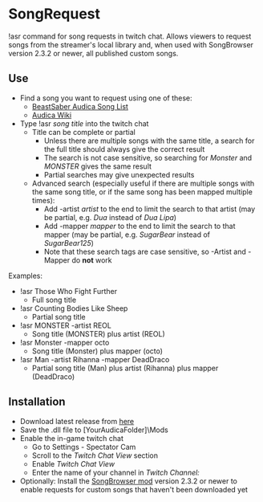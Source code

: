 # SongRequest
!asr command for song requests in twitch chat.
Allows viewers to request songs from the streamer's local library and, when used with SongBrowser version 2.3.2 or newer, all published custom songs.

## Use
* Find a song you want to request using one of these:
  * [BeastSaber Audica Song List](https://bsaber.com/category/audica/)
  * [Audica Wiki](http://www.audica.wiki/audicawiki/index.php/Custom_Songs)
* Type !asr *song title* into the twitch chat
  * Title can be complete or partial
    * Unless there are multiple songs with the same title, a search for the full title should always give the correct result
	* The search is not case sensitive, so searching for *Monster* and *MONSTER* gives the same result
	* Partial searches may give unexpected results
  * Advanced search (especially useful if there are multiple songs with the same song title, or if the same song has been mapped multiple times): 
    * Add -artist *artist* to the end to limit the search to that artist (may be partial, e.g. *Dua* instead of *Dua Lipa*)
    * Add -mapper *mapper* to the end to limit the search to that mapper (may be partial, e.g. *SugarBear* instead of *SugarBear125*)
	* Note that these search tags are case sensitive, so -Artist and -Mapper do **not** work

Examples: 
* !asr Those Who Fight Further 
  * Full song title
* !asr Counting Bodies Like Sheep
  * Partial song title
* !asr MONSTER -artist REOL
  * Song title (MONSTER) plus artist (REOL)
* !asr Monster -mapper octo
  * Song title (Monster) plus mapper (octo)
* !asr Man -artist Rihanna -mapper DeadDraco
  * Partial song title (Man) plus artist (Rihanna) plus mapper (DeadDraco)

## Installation
* Download latest release from [here](https://github.com/Alternity156/SongRequest/releases)
* Save the .dll file to [YourAudicaFolder]\Mods
* Enable the in-game twitch chat
  * Go to Settings - Spectator Cam
  * Scroll to the *Twitch Chat View* section
  * Enable *Twitch Chat View*
  * Enter the name of your channel in *Twitch Channel:*
* Optionally: Install the [SongBrowser mod](https://github.com/octoberU/SongBrowser) version 2.3.2 or newer to enable requests for custom songs that haven't been downloaded yet

